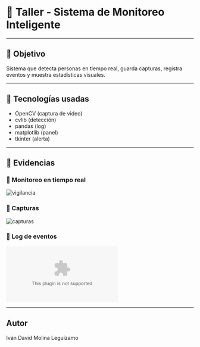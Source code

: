 # 🧪 Taller - Sistema de Monitoreo Inteligente

---

## 🎯 Objetivo
Sistema que detecta personas en tiempo real, guarda capturas, registra eventos y muestra estadísticas visuales.

---

## 🔧 Tecnologías usadas
- OpenCV (captura de video)
- cvlib (detección)
- pandas (log)
- matplotlib (panel)
- tkinter (alerta)

---

## 📸 Evidencias

### 🎥 Monitoreo en tiempo real
![vigilancia](media/vigilancia.gif)

### 🎥 Capturas
![capturas](capturas)

### 🧾 Log de eventos
![logs](logs/eventos.csv)

---

## Autor
Iván David Molina Leguízamo